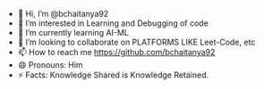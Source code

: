 - 👋 Hi, I’m @bchaitanya92
- 👀 I’m interested in Learning and Debugging of code
- 🌱 I’m currently learning AI-ML
- 💞️ I’m looking to collaborate on PLATFORMS LIKE Leet-Code, etc
- 📫 How to reach me https://github.com/bchaitanya92
- 😄 Pronouns: Him
- ⚡ Facts:   Knowledge Shared is Knowledge Retained.

<!---
bchaitanya92/bchaitanya92 is a ✨ special ✨ repository because its `README.md` (this file) appears on your GitHub profile.
You can click the Preview link to take a look at your changes.
--->
